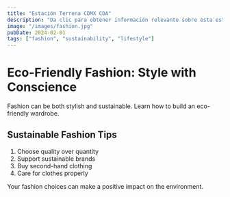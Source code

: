 ```yaml
---
title: "Estación Terrena CDMX CDA"
description: "Da clic para obtener información relevante sobre esta estación terrena."
image: "/images/fashion.jpg"
pubDate: 2024-02-01
tags: ["fashion", "sustainability", "lifestyle"]
---
```


# Eco-Friendly Fashion: Style with Conscience

Fashion can be both stylish and sustainable. Learn how to build an eco-friendly wardrobe.

## Sustainable Fashion Tips

1. Choose quality over quantity
2. Support sustainable brands
3. Buy second-hand clothing
4. Care for clothes properly

Your fashion choices can make a positive impact on the environment.
